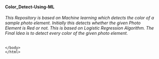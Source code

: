 <html>
  <head></head>
  <body>
    <h4>Color_Detect-Using-ML</h4>
<h6>
This Repository is based on Machine learning which detects the color of a sample photo element.
Initially this detects whether the given Photo Element is Red or not.
This is based on Logistic Regression Algorithm.
The Final Idea is to detect every color of the given photo element.
</h6>

    </body>
    </html>
    
